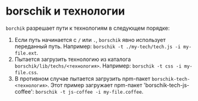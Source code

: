 # borschik и технологии

`borchik` разрешает пути к технологиям в следующем порядке:

1. Если путь начинается с `/` или `.`, `borschik` явно использует переданный путь. Например: `borschik -t ./my-tech/tech.js -i my-file.ext`.
2. Пытается загрузить технологию из каталога `borschik/lib/techs/<технология>`. Например: `borschik -t css -i my-file.css`.
3. В противном случае пытается загрузить npm-пакет `borschik-tech-<технология>`. Этот пример загружает npm-пакет 'borschik-tech-js-coffee': `borschik -t js-coffee -i my-file.coffee`.
